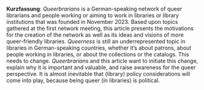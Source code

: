 **Kurzfassung**: *Queerbrarians* is a German-speaking network of queer librarians and people working or aiming to work in libraries or library institutions that was founded in November 2023. Based upon topics gathered at the first network meeting, this article presents the motivations for the creation of the network as well as its ideas and visions of more queer-friendly libraries. *Queerness* is still an underrepresented topic in libraries in German-speaking countries, whether it’s about patrons, about people working in libraries, or about the collections or the catalogs. This needs to change. *Queerbrarians* and this article want to initiate this change, explain why it is important and valuable, and raise awareness for the queer perspective. It is almost inevitable that (library) policy considerations will come into play, because being queer (in libraries) is political.
